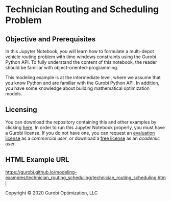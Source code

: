 # Technician Routing and Scheduling Problem

## Objective and Prerequisites

In this Jupyter Notebook, you will learn how to formulate a multi-depot vehicle routing problem with time windows 
constraints using the Gurobi Python API. To fully understand the content of this notebook, the reader should be 
familiar with object-oriented-programming.

This modeling example is at the intermediate level, where we assume that you know Python and are familiar with the 
Gurobi Python API. In addition, you have some knowledge about building mathematical optimization models.



## Licensing

You can download the repository containing this and other examples by 
clicking [here](https://github.com/Gurobi/modeling-examples/archive/master.zip). 
In order to run this Jupyter Notebook properly, you must have a Gurobi license. 
If you do not have one, you can request 
an [evaluation license](https://www.gurobi.com/downloads/request-an-evaluation-license/?utm_source=Github&utm_medium=website_JupyterME&utm_campaign=CommercialDataScience) 
as a *commercial user*, or download a [free license](https://www.gurobi.com/academia/academic-program-and-licenses/?utm_source=Github&utm_medium=website_JupyterME&utm_campaign=AcademicDataScience) as an *academic user*.

## HTML Example URL

https://gurobi.github.io/modeling-examples/technician_routing_scheduling/technician_routing_scheduling.html


Copyright © 2020 Gurobi Optimization, LLC
